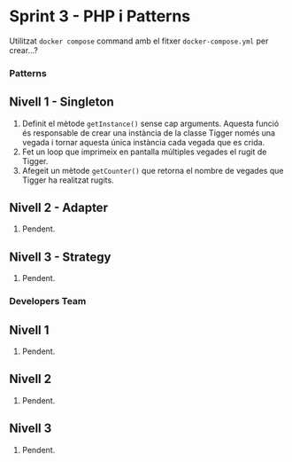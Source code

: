 # Sprint 3 - PHP i Patterns
Utilitzat `docker compose` command amb el fitxer `docker-compose.yml` per crear...?

### Patterns
## Nivell 1 - Singleton
1) Definit el mètode `getInstance()` sense cap arguments. Aquesta funció és responsable de crear una instància de la classe Tigger només una vegada i tornar aquesta única instància cada vegada que es crida.
2) Fet un loop que imprimeix en pantalla múltiples vegades el rugit de Tigger.
3) Afegeit un mètode `getCounter()` que retorna el nombre de vegades que Tigger ha realitzat rugits.

## Nivell 2 - Adapter
1) Pendent.

## Nivell 3 - Strategy
1) Pendent.

### Developers Team
## Nivell 1
1) Pendent.

## Nivell 2
1) Pendent.

## Nivell 3
1) Pendent.